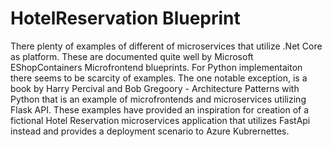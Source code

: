 # HotelReservation Blueprint
There plenty of examples of different of microservices that utilize .Net Core as platform. These are documented quite well by Microsoft EShopContainers Microfrontend blueprints.
For Python implementaiton there seems to be scarcity of examples.  The one notable exception, is a book by Harry Percival and Bob Gregoory  -  Architecture Patterns with Python that is an example of microfrontends and microservices
utilizing Flask API.  These examples have provided an inspiration for creation of a fictional Hotel Reservation microservices application that utilizes FastApi instead and provides a deployment scenario to Azure Kubrernettes.

